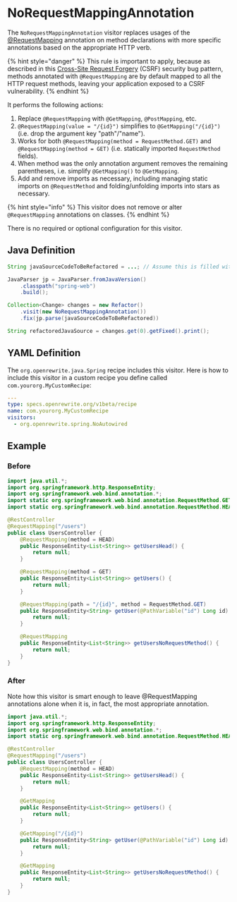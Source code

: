 # NoRequestMappingAnnotation

The `NoRequestMappingAnnotation` visitor replaces usages of the [@RequestMapping](https://docs.spring.io/spring/docs/current/javadoc-api/org/springframework/web/bind/annotation/RequestMapping.html) annotation on method declarations with more specific annotations based on the appropriate HTTP verb.

{% hint style="danger" %}
This rule is important to apply, because as described in this [Cross-Site Request Forgery](https://find-sec-bugs.github.io/bugs.htm#SPRING_CSRF_UNRESTRICTED_REQUEST_MAPPING) \(CSRF\) security bug pattern, methods annotated with `@RequestMapping` are by default mapped to all the HTTP request methods, leaving your application exposed to a CSRF vulnerability.
{% endhint %}

It performs the following actions:

1. Replace `@RequestMapping` with `@GetMapping`, `@PostMapping`, etc.
2. `@RequestMapping(value = "/{id}")` simplifies to `@GetMapping("/{id}")` \(i.e. drop the argument key "path"/"name"\).
3. Works for both `@RequestMapping(method = RequestMethod.GET)` and `@RequestMapping(method = GET)` \(i.e. statically imported `RequestMethod` fields\).
4. When method was the only annotation argument removes the remaining parentheses, i.e. simplify `@GetMapping()` to `@GetMapping`.
5. Add and remove imports as necessary, including managing static imports on `@RequestMethod` and folding/unfolding imports into stars as necessary.

{% hint style="info" %}
This visitor does not remove or alter `@RequestMapping` annotations on classes.
{% endhint %}

There is no required or optional configuration for this visitor.

## Java Definition

```java
String javaSourceCodeToBeRefactored = ...; // Assume this is filled with Java source code

JavaParser jp = JavaParser.fromJavaVersion()
    .classpath("spring-web")
    .build();

Collection<Change> changes = new Refactor()
    .visit(new NoRequestMappingAnnotation())
    .fix(jp.parse(javaSourceCodeToBeRefactored))

String refactoredJavaSource = changes.get(0).getFixed().print();
```

## YAML Definition

The `org.openrewrite.java.Spring` recipe includes this visitor. Here is how to include this visitor in a custom recipe you define called `com.yourorg.MyCustomRecipe`:

```yaml
---
type: specs.openrewrite.org/v1beta/recipe
name: com.yourorg.MyCustomRecipe 
visitors:
  - org.openrewrite.spring.NoAutowired
```

## Example

### Before

```java
import java.util.*;
import org.springframework.http.ResponseEntity;
import org.springframework.web.bind.annotation.*;
import static org.springframework.web.bind.annotation.RequestMethod.GET;
import static org.springframework.web.bind.annotation.RequestMethod.HEAD;

@RestController
@RequestMapping("/users")
public class UsersController {
    @RequestMapping(method = HEAD)
    public ResponseEntity<List<String>> getUsersHead() {
        return null;
    }

    @RequestMapping(method = GET)
    public ResponseEntity<List<String>> getUsers() {
        return null;
    }

    @RequestMapping(path = "/{id}", method = RequestMethod.GET)
    public ResponseEntity<String> getUser(@PathVariable("id") Long id) {
        return null;
    }

    @RequestMapping
    public ResponseEntity<List<String>> getUsersNoRequestMethod() {
        return null;
    }
}
```

### After

Note how this visitor is smart enough to leave @RequestMapping annotations alone when it is, in fact, the most appropriate annotation.

```java
import java.util.*;
import org.springframework.http.ResponseEntity;
import org.springframework.web.bind.annotation.*;
import static org.springframework.web.bind.annotation.RequestMethod.HEAD;

@RestController
@RequestMapping("/users")
public class UsersController {
    @RequestMapping(method = HEAD)
    public ResponseEntity<List<String>> getUsersHead() {
        return null;
    }

    @GetMapping
    public ResponseEntity<List<String>> getUsers() {
        return null;
    }

    @GetMapping("/{id}")
    public ResponseEntity<String> getUser(@PathVariable("id") Long id) {
        return null;
    }

    @GetMapping
    public ResponseEntity<List<String>> getUsersNoRequestMethod() {
        return null;
    }
}
```

